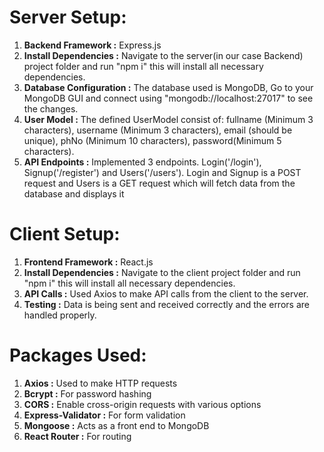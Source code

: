 # Server Setup:

1. **Backend Framework :** Express.js
2. **Install Dependencies :** Navigate to the server(in our case Backend) project folder and run "npm i" this will install all necessary dependencies.
3. **Database Configuration :** The database used is MongoDB, Go to your MongoDB GUI and connect using "mongodb://localhost:27017" to see the changes.
4. **User Model :** The defined UserModel consist of: fullname (Minimum 3 characters), username (Minimum 3 characters), email (should be unique), phNo (Minimum 10 characters), password(Minimum 5 characters).
5. **API Endpoints :** Implemented 3 endpoints. Login('/login'), Signup('/register') and Users('/users'). Login and Signup is a POST request and Users is a GET request which will fetch data from the database and displays it

# Client Setup:

1. **Frontend Framework :** React.js
2. **Install Dependencies :** Navigate to the client project folder and run "npm i" this will install all necessary dependencies.
3. **API Calls :** Used Axios to make API calls from the client to the server.
4. **Testing :** Data is being sent and received correctly and the errors are handled properly.

# Packages Used:

1. **Axios :** Used to make HTTP requests
2. **Bcrypt :** For password hashing
3. **CORS :** Enable cross-origin requests with various options
5. **Express-Validator :** For form validation
6. **Mongoose :** Acts as a front end to MongoDB
7. **React Router :** For routing